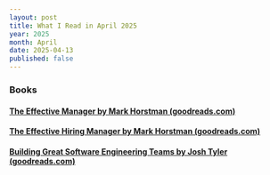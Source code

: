 ```yaml
---
layout: post
title: What I Read in April 2025
year: 2025
month: April
date: 2025-04-13
published: false
---
```


### Books

####  [The Effective Manager by Mark Horstman (goodreads.com)](https://www.goodreads.com/book/show/27316166-the-effective-manager)

####  [The Effective Hiring Manager by Mark Horstman (goodreads.com)](https://www.goodreads.com/book/show/43331782-the-effective-hiring-manager)

####  [Building Great Software Engineering Teams by Josh Tyler (goodreads.com)](https://www.goodreads.com/book/show/26341904-building-great-software-engineering-teams)








